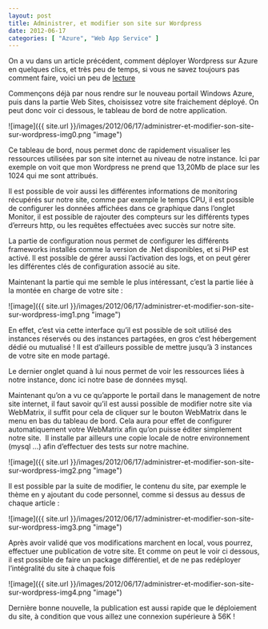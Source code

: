 ```yaml
---
layout: post
title: Administrer, et modifier son site sur Wordpress
date: 2012-06-17
categories: [ "Azure", "Web App Service" ]
---
```


On a vu dans un article précédent, comment déployer Wordpress sur Azure en quelques clics, et très peu de temps, si vous ne savez toujours pas comment faire, voici un peu de [lecture](http://blog.woivre.fr/Archives/2012/6/deployer-wordpress-sur-azure-en-3-clics-et-un-cafe-)

Commençons déjà par nous rendre sur le nouveau portail Windows Azure, puis dans la partie Web Sites, choisissez votre site fraichement déployé. On peut donc voir ci dessous, le tableau de bord de notre application.

![image]({{ site.url }}/images/2012/06/17/administrer-et-modifier-son-site-sur-wordpress-img0.png "image")

Ce tableau de bord, nous permet donc de rapidement visualiser les ressources utilisées par son site internet au niveau de notre instance. Ici par exemple on voit que mon Wordpress ne prend que 13,20Mb de place sur les 1024 qui me sont attribués.

Il est possible de voir aussi les différentes informations de monitoring récupérés sur notre site, comme par exemple le temps CPU, il est possible de configurer les données affichées dans ce graphique dans l’onglet Monitor, il est possible de rajouter des compteurs sur les différents types d’erreurs http, ou les requêtes effectuées avec succès sur notre site.

La partie de configuration nous permet de configurer les différents frameworks installés comme la version de .Net disponibles, et si PHP est activé. Il est possible de gérer aussi l’activation des logs, et on peut gérer les différentes clés de configuration associé au site.

Maintenant la partie qui me semble le plus intéressant, c’est la partie liée à la montée en charge de votre site :

![image]({{ site.url }}/images/2012/06/17/administrer-et-modifier-son-site-sur-wordpress-img1.png "image")

En effet, c’est via cette interface qu’il est possible de soit utilisé des instances réservés ou des instances partagées, en gros c’est hébergement dédié ou mutualisé ! Il est d’ailleurs possible de mettre jusqu’à 3 instances de votre site en mode partagé.

Le dernier onglet quand à lui nous permet de voir les ressources liées à notre instance, donc ici notre base de données mysql.

Maintenant qu’on a vu ce qu’apporte le portail dans le management de notre site internet, il faut savoir qu’il est aussi possible de modifier notre site via WebMatrix, il suffit pour cela de cliquer sur le bouton WebMatrix dans le menu en bas du tableau de bord. Cela aura pour effet de configurer automatiquement votre WebMatrix afin qu’on puisse éditer simplement notre site.  Il installe par ailleurs une copie locale de notre environnement (mysql …) afin d’effectuer des tests sur notre machine.

![image]({{ site.url }}/images/2012/06/17/administrer-et-modifier-son-site-sur-wordpress-img2.png "image")

Il est possible par la suite de modifier, le contenu du site, par exemple le thème en y ajoutant du code personnel, comme si dessus au dessus de chaque article :

![image]({{ site.url }}/images/2012/06/17/administrer-et-modifier-son-site-sur-wordpress-img3.png "image")

Après avoir validé que vos modifications marchent en local, vous pourrez, effectuer une publication de votre site. Et comme on peut le voir ci dessous, il est possible de faire un package différentiel, et de ne pas redéployer l’intégralité du site à chaque fois

![image]({{ site.url }}/images/2012/06/17/administrer-et-modifier-son-site-sur-wordpress-img4.png "image")

Dernière bonne nouvelle, la publication est aussi rapide que le déploiement du site, à condition que vous aillez une connexion supérieure à 56K !